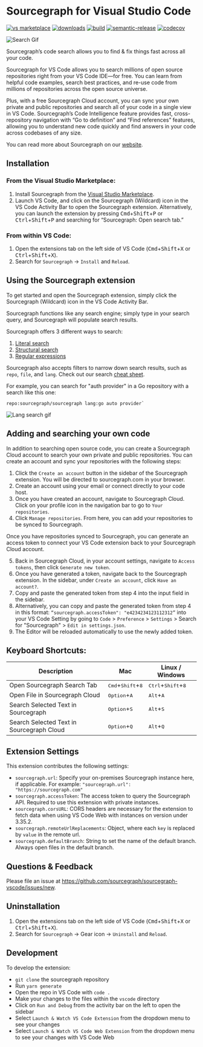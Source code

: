 # Sourcegraph for Visual Studio Code

[![vs marketplace](https://img.shields.io/vscode-marketplace/v/sourcegraph.sourcegraph.svg?label=vs%20marketplace)](https://marketplace.visualstudio.com/items?itemName=sourcegraph.sourcegraph) [![downloads](https://img.shields.io/vscode-marketplace/d/sourcegraph.sourcegraph.svg)](https://marketplace.visualstudio.com/items?itemName=sourcegraph.sourcegraph) [![build](https://img.shields.io/github/workflow/status/sourcegraph/sourcegraph-vscode/build/master)](https://github.com/sourcegraph/sourcegraph-vscode/actions?query=branch%3Amaster+workflow%3Abuild) [![semantic-release](https://img.shields.io/badge/%20%20%F0%9F%93%A6%F0%9F%9A%80-semantic--release-e10079.svg)](https://github.com/semantic-release/semantic-release)
[![codecov](https://codecov.io/gh/sourcegraph/sourcegraph-vscode/branch/master/graph/badge.svg?token=8TLCsGxBeS)](https://codecov.io/gh/sourcegraph/sourcegraph-vscode)

![Search Gif](https://storage.googleapis.com/sourcegraph-assets/VS%20Marketplace/tableContainer.gif)

Sourcegraph’s code search allows you to find & fix things fast across all your code.

Sourcegraph for VS Code allows you to search millions of open source repositories right from your VS Code IDE—for free. You can learn from helpful code examples, search best practices, and re-use code from millions of repositories across the open source universe.

Plus, with a free Sourcegraph Cloud account, you can sync your own private and public repositories and search all of your code in a single view in VS Code. Sourcegraph’s Code Intelligence feature provides fast, cross-repository navigation with “Go to definition” and “Find references” features, allowing you to understand new code quickly and find answers in your code across codebases of any size.

You can read more about Sourcegraph on our [website](https://about.sourcegraph.com/).

## Installation

### From the Visual Studio Marketplace:

1. Install Sourcegraph from the [Visual Studio Marketplace](https://marketplace.visualstudio.com/items?itemName=sourcegraph.sourcegraph). 
2. Launch VS Code, and click on the Sourcegraph (Wildcard) icon in the VS Code Activity Bar to open the Sourcegraph extension. Alternatively, you can launch the extension by pressing <kbd>Cmd</kbd>+<kbd>Shift</kbd>+<kbd>P</kbd> or <kbd>Ctrl</kbd>+<kbd>Shift</kbd>+<kbd>P</kbd> and searching for “Sourcegraph: Open search tab.”

### From within VS Code:
1. Open the extensions tab on the left side of VS Code (<kbd>Cmd</kbd>+<kbd>Shift</kbd>+<kbd>X</kbd> or <kbd>Ctrl</kbd>+<kbd>Shift</kbd>+<kbd>X</kbd>).
2.  Search for `Sourcegraph` -> `Install` and `Reload`.

## Using the Sourcegraph extension

To get started and open the Sourcegraph extension, simply click the Sourcegraph (Wildcard) icon in the VS Code Activity Bar.

Sourcegraph functions like any search engine; simply type in your search query, and Sourcegraph will populate search results. 

Sourcegraph offers 3 different ways to search:
1. [Literal search](https://learn.sourcegraph.com/how-to-search-code-with-sourcegraph-using-literal-patterns)
2. [Structural search](https://learn.sourcegraph.com/how-to-search-with-sourcegraph-using-structural-patterns)
3. [Regular expressions](https://learn.sourcegraph.com/how-to-search-with-sourcegraph-using-regular-expression-patterns)

Sourcegraph also accepts filters to narrow down search results, such as `repo`, `file`, and `lang`. Check out our search [cheat sheet](https://learn.sourcegraph.com/how-to-search-code-with-sourcegraph-a-cheat-sheet).

For example, you can search for "auth provider" in a Go repository with a search like this one:

```
repo:sourcegraph/sourcegraph lang:go auto provider`
```

![Lang search gif](https://storage.googleapis.com/sourcegraph-assets/VS%20Marketplace/langSearch.gif)

## Adding and searching your own code

In addition to searching open source code, you can create a Sourcegraph Cloud account to search your own private and public repositories. You can create an account and sync your repositories with the following steps:

1. Click the `Create an account` button in the sidebar of the Sourcegraph extension. You will be directed to sourcegraph.com in your browser.
2. Create an account using your email or connect directly to your code host.
3. Once you have created an account, navigate to Sourcegraph Cloud. Click on your profile icon in the navigation bar to go to `Your repositories`.
4. Click `Manage repositories`. From here, you can add your repositories to be synced to Sourcegraph.

Once you have repositories synced to Sourcegraph, you can generate an access token to connect your VS Code extension back to your Sourcegraph Cloud account.

5. Back in Sourcegraph Cloud, in your account settings, navigate to `Access tokens`, then click `Generate new token`.
6. Once you have generated a token, navigate back to the Sourcegraph extension. In the sidebar, under `Create an account`, click `Have an account?`.
7. Copy and paste the generated token from step 4 into the input field in the sidebar.
8. Alternatively, you can copy and paste the generated token from step 4 in this format: `“sourcegraph.accessToken": "e4234234123112312”` into your VS Code Setting by going to `Code` > `Preference` > `Settings` > Search for "Sourcegraph" > `Edit in settings.json`.
9. The Editor will be reloaded automatically to use the newly added token.

## Keyboard Shortcuts:

| Description                             | Mac                                          | Linux / Windows                               |
| --------------------------------------- | -------------------------------------------- | --------------------------------------------- |
| Open Sourcegraph Search Tab             | <kbd>Cmd</kbd>+<kbd>Shift</kbd>+<kbd>8</kbd> | <kbd>Ctrl</kbd>+<kbd>Shift</kbd>+<kbd>8</kbd> |
| Open File in Sourcegraph Cloud            | <kbd>Option</kbd>+<kbd>A</kbd>               | <kbd>Alt</kbd>+<kbd>A</kbd>                   |
| Search Selected Text in Sourcegraph     | <kbd>Option</kbd>+<kbd>S</kbd>               | <kbd>Alt</kbd>+<kbd>S</kbd>                   |
| Search Selected Text in Sourcegraph Cloud | <kbd>Option</kbd>+<kbd>Q</kbd>               | <kbd>Alt</kbd>+<kbd>Q</kbd>                   |

## Extension Settings

This extension contributes the following settings:

- `sourcegraph.url`: Specify your on-premises Sourcegraph instance here, if applicable. For example: `"sourcegraph.url": "https://sourcegraph.com"`
- `sourcegraph.accessToken`: The access token to query the Sourcegraph API. Required to use this extension with private instances.
- `sourcegraph.corsURL`: CORS headers are necessary for the extension to fetch data when using VS Code Web with instances on version under 3.35.2.
- `sourcegraph.remoteUrlReplacements`: Object, where each `key` is replaced by `value` in the remote url.
- `sourcegraph.defaultBranch`: String to set the name of the default branch. Always open files in the default branch.

## Questions & Feedback

Please file an issue at https://github.com/sourcegraph/sourcegraph-vscode/issues/new.

## Uninstallation

1.  Open the extensions tab on the left side of VS Code (<kbd>Cmd</kbd>+<kbd>Shift</kbd>+<kbd>X</kbd> or <kbd>Ctrl</kbd>+<kbd>Shift</kbd>+<kbd>X</kbd>).
2.  Search for `Sourcegraph` -> Gear icon -> `Uninstall` and `Reload`.

## Development

To develop the extension:

- `git clone` the sourcegraph repository
- Run `yarn generate`
- Open the repo in VS Code with `code .`
- Make your changes to the files within the `vscode` directory
- Click on `Run and Debug` from the activity bar on the left to open the sidebar
- Select `Launch & Watch VS Code Extension` from the dropdown menu to see your changes
- Select `Launch & Watch VS Code Web Extension` from the dropdown menu to see your changes with VS Code Web

